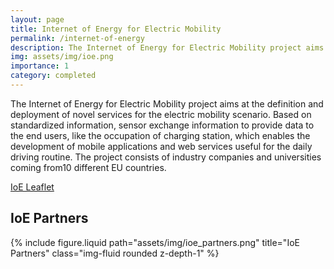 ```yaml
---
layout: page
title: Internet of Energy for Electric Mobility
permalink: /internet-of-energy
description: The Internet of Energy for Electric Mobility project aims at the definition and deployment of novel services for the electric mobility scenario.
img: assets/img/ioe.png
importance: 1
category: completed
---
```


The Internet of Energy for Electric Mobility project aims at the definition and deployment of novel services for the electric mobility scenario. Based on standardized information, sensor exchange information to provide data to the end users, like the occupation of charging station, which enables the development of mobile applications and web services useful for the daily driving routine. The project consists of industry companies and universities coming from10 different EU countries.

<a href="https://artemis-ia.eu/project/poster/download/696">IoE Leaflet</a>

<h2>IoE Partners</h2>
 {% include figure.liquid path="assets/img/ioe_partners.png" title="IoE Partners" class="img-fluid rounded z-depth-1" %} 